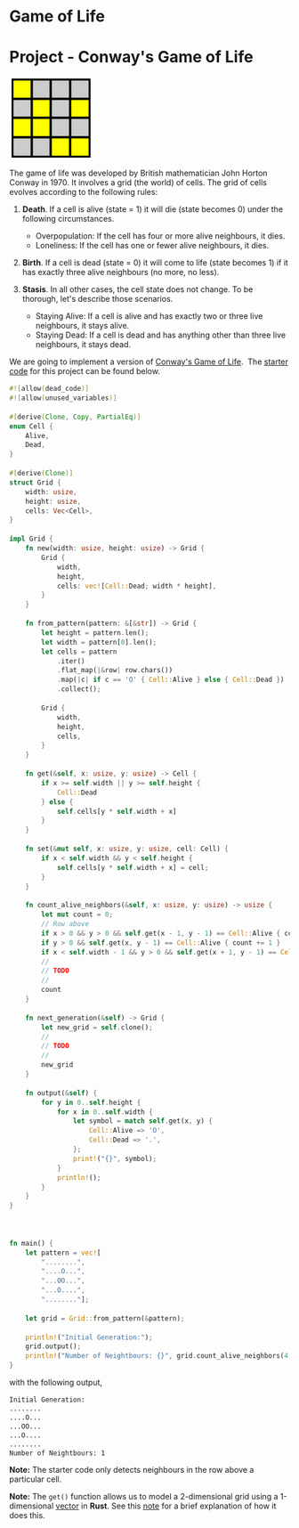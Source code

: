# Game of Life

# Project - Conway's Game of Life

![](graphic.png)

The game of life was developed by British mathematician John Horton Conway in 1970. It involves a grid (the world) of cells. The grid of cells evolves according to the following rules:

1. **Death**. If a cell is alive (state = 1) it will die (state becomes 0) under the following circumstances.

	- Overpopulation: If the cell has four or more alive neighbours, it dies.
	- Loneliness: If the cell has one or fewer alive neighbours, it dies.

2. **Birth**. If a cell is dead (state = 0) it will come to life (state becomes 1) if it has exactly three alive neighbours (no more, no less).

3. **Stasis**. In all other cases, the cell state does not change. To be thorough, let's describe those scenarios.

	- Staying Alive: If a cell is alive and has exactly two or three live neighbours, it stays alive.
	- Staying Dead: If a cell is dead and has anything other than three live neighbours, it stays dead.

We are going to implement a version of [Conway's Game of Life](https://en.wikipedia.org/wiki/Conway's_Game_of_Life).  The [starter code](https://play.rust-lang.org/?version=stable&mode=debug&edition=2021&gist=66c823de3b26810d205e540ad471dad9) for this project can be found below.

```rust
#![allow(dead_code)]
#![allow(unused_variables)]

#[derive(Clone, Copy, PartialEq)]
enum Cell {
    Alive,
    Dead,
}

#[derive(Clone)]
struct Grid {
    width: usize,
    height: usize,
    cells: Vec<Cell>,
}

impl Grid {
    fn new(width: usize, height: usize) -> Grid {
        Grid {
            width,
            height,
            cells: vec![Cell::Dead; width * height],
        }
    }

    fn from_pattern(pattern: &[&str]) -> Grid {
        let height = pattern.len();
        let width = pattern[0].len();
        let cells = pattern
            .iter()
            .flat_map(|&row| row.chars())
            .map(|c| if c == 'O' { Cell::Alive } else { Cell::Dead })
            .collect();

        Grid {
            width,
            height,
            cells,
        }
    }

    fn get(&self, x: usize, y: usize) -> Cell {
        if x >= self.width || y >= self.height {
            Cell::Dead
        } else {
            self.cells[y * self.width + x]
        }
    }

    fn set(&mut self, x: usize, y: usize, cell: Cell) {
        if x < self.width && y < self.height {
            self.cells[y * self.width + x] = cell;
        }
    }

    fn count_alive_neighbors(&self, x: usize, y: usize) -> usize {
        let mut count = 0;
        // Row above
        if x > 0 && y > 0 && self.get(x - 1, y - 1) == Cell::Alive { count += 1; }
        if y > 0 && self.get(x, y - 1) == Cell::Alive { count += 1 }
        if x < self.width - 1 && y > 0 && self.get(x + 1, y - 1) == Cell::Alive { count += 1; }
        //
        // TODO
        //
        count
    }

    fn next_generation(&self) -> Grid {
        let new_grid = self.clone();
        //
        // TODO
        //
        new_grid
    }

    fn output(&self) {
        for y in 0..self.height {
            for x in 0..self.width {
                let symbol = match self.get(x, y) {
                    Cell::Alive => 'O',
                    Cell::Dead => '.',
                };
                print!("{}", symbol);
            }
            println!();
        }
    }
}

  

fn main() {
    let pattern = vec![
        "........",
        "....O...",
        "...OO...",
        "...O....",
        "........"];
  
    let grid = Grid::from_pattern(&pattern);

    println!("Initial Generation:");
    grid.output();
    println!("Number of Neightbours: {}", grid.count_alive_neighbors(4,2) );
}
```

with the following output,

```
Initial Generation:
........
....O...
...OO...
...O....
........
Number of Neightbours: 1
```

**Note:**  The starter code only detects neighbours in the row above a particular cell.

**Note:** The `get()` function allows us to model a 2-dimensional grid using a 1-dimensional [vector](notes/05-vectors/vectors.md) in **Rust**.  See this [note](/notes/14-game-of-life/get.md) for a brief explanation of how it does this.